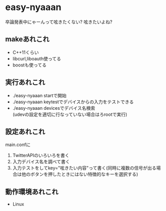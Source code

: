 # easy-nyaaan
卒論発表中にゃーんって呟きたくない?
呟きたいよね?

## makeあれこれ
* C++11くらい
* libcurl,liboauth使ってる
* boostも使ってる

## 実行あれこれ
* ./easy-nyaaan startで開始
* ./easy-nyaaan keytestでデバイスからの入力をテストできる
* ./easy-nyaaan devicesでデバイス名検索  
(udevの設定を適切に行なっていない場合はろrootで実行)

## 設定あれこれ
main.confに
1. TwitterAPIのいろいろを書く
2. 入力デバイス名を調べて書く
3. 入力テストをしてkey="呟きたい内容"って書く(同時に複数の信号が出る場合は他のボタンを押したときにはない特徴的なキーを選択する)

## 動作環境あれこれ
* Linux
